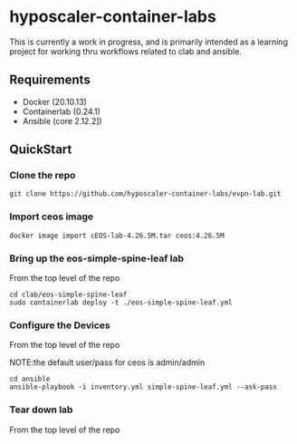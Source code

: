 # hyposcaler-container-labs

This is currently a work in progress, and is primarily intended as a learning project for working thru workflows related to clab and ansible.

## Requirements

- Docker (20.10.13)
- Containerlab (0.24.1)
- Ansible (core 2.12.2])

## QuickStart

### Clone the repo

```
git clone https://github.com/hyposcaler-container-labs/evpn-lab.git
```

### Import ceos image

```
docker image import cEOS-lab-4.26.5M.tar ceos:4.26.5M
```


### Bring up the eos-simple-spine-leaf lab

From the top level of the repo

```
cd clab/eos-simple-spine-leaf
sudo containerlab deploy -t ./eos-simple-spine-leaf.yml
```

### Configure the Devices

From the top level of the repo

NOTE:the default user/pass for ceos is admin/admin

```
cd ansible
ansible-playbook -i inventory.yml simple-spine-leaf.yml --ask-pass
```

### Tear down lab

From the top level of the repo

